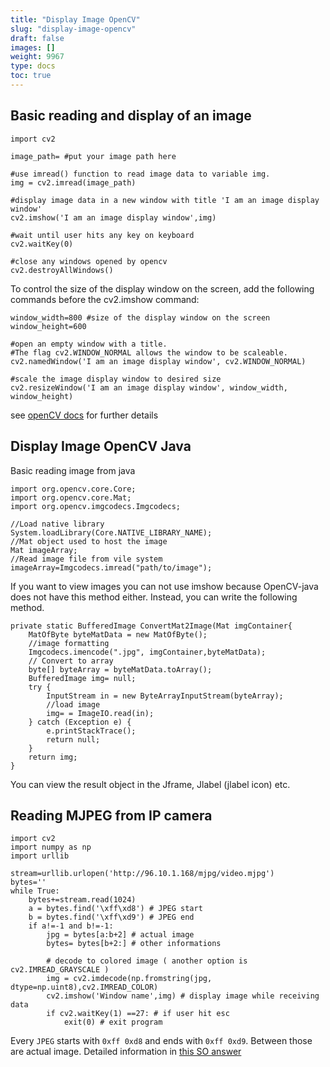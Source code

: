 ```yaml
---
title: "Display Image OpenCV"
slug: "display-image-opencv"
draft: false
images: []
weight: 9967
type: docs
toc: true
---
```


## Basic reading and display of an image
   <!-- language: lang-py -->
    import cv2
    
    image_path= #put your image path here
    
    #use imread() function to read image data to variable img.
    img = cv2.imread(image_path) 

    #display image data in a new window with title 'I am an image display window'
    cv2.imshow('I am an image display window',img) 

    #wait until user hits any key on keyboard
    cv2.waitKey(0) 

    #close any windows opened by opencv
    cv2.destroyAllWindows() 

To control the size of the display window on the screen, add the following commands before the cv2.imshow command:
   <!-- language: lang-py -->
    window_width=800 #size of the display window on the screen
    window_height=600
   
    #open an empty window with a title.
    #The flag cv2.WINDOW_NORMAL allows the window to be scaleable.
    cv2.namedWindow('I am an image display window', cv2.WINDOW_NORMAL)

    #scale the image display window to desired size
    cv2.resizeWindow('I am an image display window', window_width, window_height)



see [openCV docs][1] for further details


  [1]: http://docs.opencv.org/3.0-beta/doc/py_tutorials/py_gui/py_image_display/py_image_display.html


## Display Image OpenCV Java
Basic reading image from java
    
    import org.opencv.core.Core;
    import org.opencv.core.Mat;
    import org.opencv.imgcodecs.Imgcodecs;
         
    //Load native library
    System.loadLibrary(Core.NATIVE_LIBRARY_NAME);
    //Mat object used to host the image
    Mat imageArray;
    //Read image file from vile system
    imageArray=Imgcodecs.imread("path/to/image");


If you want to view images you can not use imshow because OpenCV-java does not have this method either. Instead, you can write the following method.

    private static BufferedImage ConvertMat2Image(Mat imgContainer{
        MatOfByte byteMatData = new MatOfByte();
        //image formatting
        Imgcodecs.imencode(".jpg", imgContainer,byteMatData);
        // Convert to array
        byte[] byteArray = byteMatData.toArray();
        BufferedImage img= null;
        try {
            InputStream in = new ByteArrayInputStream(byteArray);
            //load image
            img= = ImageIO.read(in);
        } catch (Exception e) {
            e.printStackTrace();
            return null;
        }
        return img;
    }
You can view the result object in the Jframe, Jlabel (jlabel icon) etc.

## Reading MJPEG from IP camera
    import cv2
    import numpy as np
    import urllib
    
    stream=urllib.urlopen('http://96.10.1.168/mjpg/video.mjpg')
    bytes=''
    while True:
        bytes+=stream.read(1024)
        a = bytes.find('\xff\xd8') # JPEG start
        b = bytes.find('\xff\xd9') # JPEG end
        if a!=-1 and b!=-1:
            jpg = bytes[a:b+2] # actual image
            bytes= bytes[b+2:] # other informations

            # decode to colored image ( another option is cv2.IMREAD_GRAYSCALE )
            img = cv2.imdecode(np.fromstring(jpg, dtype=np.uint8),cv2.IMREAD_COLOR) 
            cv2.imshow('Window name',img) # display image while receiving data
            if cv2.waitKey(1) ==27: # if user hit esc
                exit(0) # exit program


Every `JPEG` starts with `0xff 0xd8` and ends with `0xff 0xd9`. Between those are actual image. Detailed information in [this SO answer][1]


  [1]: http://stackoverflow.com/a/21844162/1804107 "this SO answer"

